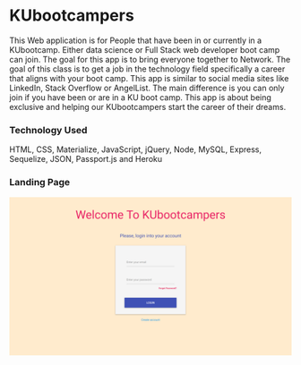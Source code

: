 # KUbootcampers

This Web application is for People that have been in or currently in a KUbootcamp. Either data science or Full Stack web developer boot camp can join.  The goal for this app is to bring everyone together to Network. The goal of this class is to get a job in the technology field specifically a career that aligns with your boot camp.  This app is similar to social media sites like LinkedIn, Stack Overflow or AngelList. The main difference is you can only join if you have been or are in a KU boot camp.  This app is about being exclusive and helping our KUbootcampers start the career of their dreams. 

### Technology Used 

HTML, CSS, Materialize, JavaScript, jQuery, Node, MySQL, Express, Sequelize, JSON, Passport.js and Heroku

### Landing Page
![alt text](https://github.com/RaglandPC/KUbootcampers/blob/master/KUbotocmaperspic.png)

